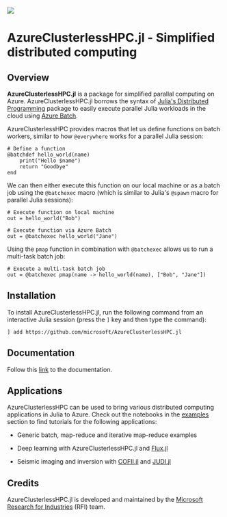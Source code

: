 [![](https://img.shields.io/badge/docs-stable-blue.svg)](https://microsoft.github.io/AzureClusterlessHPC.jl/) 

# AzureClusterlessHPC.jl - Simplified distributed computing

## Overview

**AzureClusterlessHPC.jl** is a package for simplified parallal computing on Azure. AzureClusterlessHPC.jl borrows the syntax of [Julia's Distributed Programming](https://docs.julialang.org/en/v1/stdlib/Distributed/) package to easily execute parallel Julia workloads in the cloud using [Azure Batch](https://azure.microsoft.com/en-us/services/batch/).

AzureClusterlessHPC provides macros that let us define functions on batch workers, similar to how `@everywhere` works for a parallel Julia session:

```
# Define a function
@batchdef hello_world(name)
    print("Hello $name")
    return "Goodbye"
end
```

We can then either execute this function on our local machine or as a batch job using the `@batchexec` macro (which is similar to Julia's `@spawn` macro for parallel Julia sessions):

```
# Execute function on local machine
out = hello_world("Bob")

# Execute function via Azure Batch
out = @batchexec hello_world("Jane")
```

Using the `pmap` function in combination with `@batchexec` allows us to run a multi-task batch job:

```
# Execute a multi-task batch job
out = @batchexec pmap(name -> hello_world(name), ["Bob", "Jane"])
```

## Installation

To install AzureClusterlessHPC.jl, run the following command from an interactive Julia session (press the `]` key and then type the command):

```
] add https://github.com/microsoft/AzureClusterlessHPC.jl
```

## Documentation

Follow this [link](https://microsoft.github.io/AzureClusterlessHPC.jl/) to the documentation.


## Applications

AzureClusterlessHPC can be used to bring various distributed computing applications in Julia to Azure. Check out the notebooks in the [examples](https://github.com/microsoft/AzureClusterlessHPC.jl/tree/main/examples) section to find tutorials for the following applications:

- Generic batch, map-reduce and iterative map-reduce examples

- Deep learning with AzureClusterlessHPC.jl and [Flux.jl](https://github.com/FluxML)

- Seismic imaging and inversion with [COFII.jl](https://github.com/ChevronETC/Examples) and [JUDI.jl](https://github.com/slimgroup/JUDI.jl)


## Credits

AzureClusterlessHPC.jl is developed and maintained by the [Microsoft Research for Industries](https://www.microsoft.com/en-us/research/group/research-for-industry/) (RFI) team. 

